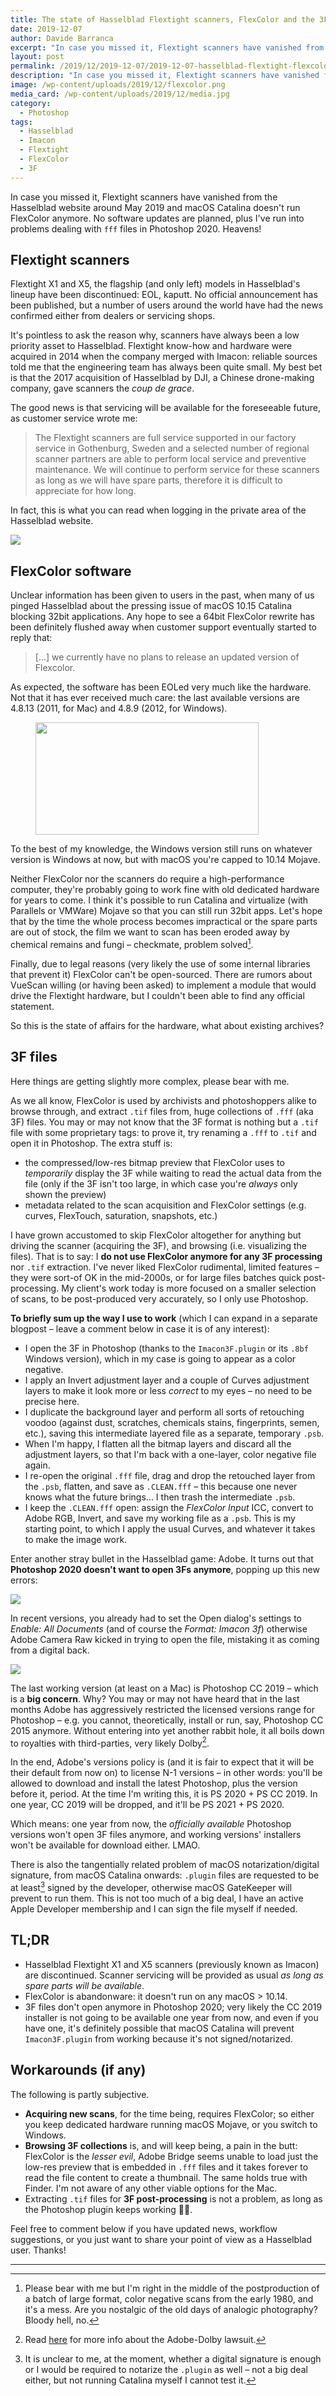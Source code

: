 ```yaml
---
title: The state of Hasselblad Flextight scanners, FlexColor and the 3F format
date: 2019-12-07
author: Davide Barranca
excerpt: "In case you missed it, Flextight scanners have vanished from the Hasselblad website around May 2019 and macOS Catalina doesn't run FlexColor anymore. No software updates are planned, plus I've run into problems dealing with 3F files in Photoshop 2020. Heavens!"
layout: post
permalink: /2019/12/2019-12-07/2019-12-07-hasselblad-flextight-flexcolor-3f/
description: "In case you missed it, Flextight scanners have vanished from the Hasselblad website around May 2019 and macOS Catalina doesn't run FlexColor anymore. No software updates are planned, plus I've run into problems dealing with 3F files in Photoshop 2020. Heavens!"
image: /wp-content/uploads/2019/12/flexcolor.png
media_card: /wp-content/uploads/2019/12/media.jpg
category:
  - Photoshop
tags:
  - Hasselblad
  - Imacon
  - Flextight
  - FlexColor
  - 3F
---
```


In case you missed it, Flextight scanners have vanished from the Hasselblad website around May 2019 and macOS Catalina doesn't run FlexColor anymore. No software updates are planned, plus I've run into problems dealing with `fff` files in Photoshop 2020. Heavens!

## Flextight scanners

Flextight X1 and X5, the flagship (and only left) models in Hasselblad's lineup have been discontinued: EOL, kaputt. No official announcement has been published, but a number of users around the world have had the news confirmed either from dealers or servicing shops.

It's pointless to ask the reason why, scanners have always been a low priority asset to Hasselblad. Flextight know-how and hardware were acquired in 2014 when the company merged with Imacon: reliable sources told me that the engineering team has always been quite small. My best bet is that the 2017 acquisition of Hasselblad by DJI, a Chinese drone-making company, gave scanners the _coup de grace_.

The good news is that servicing will be available for the foreseeable future, as customer service wrote me:

> The Flextight scanners are full service supported in our factory service in Gothenburg, Sweden and a selected number of regional scanner partners are able to perform local service and preventive maintenance. We will continue to perform service for these scanners as long as we will have spare parts, therefore it is difficult to appreciate for how long.

In fact, this is what you can read when logging in the private area of the Hasselblad website.

![](/wp-content/uploads/2019/12/servicing.jpg)

## FlexColor software

Unclear information has been given to users in the past, when many of us pinged Hasselblad about the pressing issue of macOS 10.15 Catalina blocking 32bit applications. Any hope to see a 64bit FlexColor rewrite has been definitely flushed away when customer support eventually started to reply that:

> [...] we currently have no plans to release an updated version of Flexcolor.

As expected, the software has been EOLed very much like the hardware. Not that it has ever received much care: the last available versions are 4.8.13 (2011, for Mac) and 4.8.9 (2012, for Windows).

<figure>
<img src="/wp-content/uploads/2019/12/fc-error.jpg" style="width: 357px; height: 180px">
</figure>  

To the best of my knowledge, the Windows version still runs on whatever version is Windows at now, but with macOS you're capped to 10.14 Mojave.

Neither FlexColor nor the scanners do require a high-performance computer, they're probably going to work fine with old dedicated hardware for years to come. I think it's possible to run Catalina and virtualize (with Parallels or VMWare) Mojave so that you can still run 32bit apps. Let's hope that by the time the whole process becomes impractical or the spare parts are out of stock, the film we want to scan has been eroded away by chemical remains and fungi – checkmate, problem solved[^1980].

[^1980]: Please bear with me but I'm right in the middle of the postproduction of a batch of large format, color negative scans from the early 1980, and it's a mess. Are you nostalgic of the old days of analogic photography? Bloody hell, no.


Finally, due to legal reasons (very likely the use of some internal libraries that prevent it) FlexColor can't be open-sourced. There are rumors about VueScan willing (or having been asked) to implement a module that would drive the Flextight hardware, but I couldn't been able to find any official statement.

So this is the state of affairs for the hardware, what about existing archives?

## 3F files

Here things are getting slightly more complex, please bear with me.

As we all know, FlexColor is used by archivists and photoshoppers alike to browse through, and extract `.tif` files from, huge collections of `.fff` (aka 3F) files. You may or may not know that the 3F format is nothing but a `.tif` file with some proprietary tags: to prove it, try renaming a `.fff` to `.tif` and open it in Photoshop. The extra stuff is:

- the compressed/low-res bitmap preview that FlexColor uses to _temporarily_ display the 3F while waiting to read the actual data from the file (only if the 3F isn't too large, in which case you're _always_ only shown the preview)
- metadata related to the scan acquisition and FlexColor settings (e.g. curves, FlexTouch, saturation, snapshots, etc.)

I have grown accustomed to skip FlexColor altogether for anything but driving the scanner (acquiring the 3F), and browsing (i.e. visualizing the files). That is to say: I **do not use FlexColor anymore for any 3F processing** nor `.tif` extraction. I've never liked FlexColor rudimental, limited features – they were sort-of OK in the mid-2000s, or for large files batches quick post-processing. My client's work today is more focused on a smaller selection of scans, to be post-produced very accurately, so I only use Photoshop.

**To briefly sum up the way I use to work** (which I can expand in a separate blogpost – leave a comment below in case it is of any interest):

- I open the 3F in Photoshop (thanks to the `Imacon3F.plugin` or its `.8bf` Windows version), which in my case is going to appear as a color negative.
- I apply an Invert adjustment layer and a couple of Curves adjustment layers to make it look more or less _correct_ to my eyes – no need to be precise here.
- I duplicate the background layer and perform all sorts of retouching voodoo (against dust, scratches, chemicals stains, fingerprints, semen, etc.), saving this intermediate layered file as a separate, temporary `.psb`.
- When I'm happy, I flatten all the bitmap layers and discard all the adjustment layers, so that I'm back with a one-layer, color negative file again.
- I re-open the original `.fff` file, drag and drop the retouched layer from the `.psb`, flatten, and save as `.CLEAN.fff` – this because one never knows what the future brings... I then trash the intermediate `.psb`.
- I keep the `.CLEAN.fff` open: assign the _FlexColor Input_ ICC, convert to Adobe RGB, Invert, and save my working file as a `.psb`. This is my starting point, to which I apply the usual Curves, and whatever it takes to make the image work.

Enter another stray bullet in the Hasselblad game: Adobe. It turns out that **Photoshop 2020 doesn't want to open 3Fs anymore**, popping up this new errors:

![](/wp-content/uploads/2019/12/ps-error.jpg)

In recent versions, you already had to set the Open dialog's settings to _Enable: All Documents_ (and of course the _Format: Imacon 3f_) otherwise Adobe Camera Raw kicked in trying to open the file, mistaking it as coming from a digital back.

![](/wp-content/uploads/2019/12/open.jpg)

The last working version (at least on a Mac) is Photoshop CC 2019 – which is a **big concern**. Why? You may or may not have heard that in the last months Adobe has aggressively restricted the licensed versions range for Photoshop – e.g. you cannot, theoretically, install or run, say, Photoshop CC 2015 anymore. Without entering into yet another rabbit hole, it all boils down to royalties with third-parties, very likely Dolby[^dolby].

[^dolby]: Read [here](https://www.plagiarismtoday.com/2019/05/15/adobe-dolby-and-the-battle-over-your-software/) for more info about the Adobe-Dolby lawsuit.

In the end, Adobe's versions policy is (and it is fair to expect that it will be their default from now on) to license N-1 versions – in other words: you'll be allowed to download and install the latest Photoshop, plus the version before it, period. At the time I'm writing this, it is PS 2020 + PS CC 2019. In one year, CC 2019 will be dropped, and it'll be PS 2021 + PS 2020.

Which means: one year from now, the _officially available_ Photoshop versions won't open 3F files anymore, and working versions' installers won't be available for download either. LMAO.

There is also the tangentially related problem of macOS notarization/digital signature, from macOS Catalina onwards: `.plugin` files are requested to be at least[^sign] signed by the developer, otherwise macOS GateKeeper will prevent to run them. This is not too much of a big deal, I have an active Apple Developer membership and I can sign the file myself if needed.

[^sign]: It is unclear to me, at the moment, whether a digital signature is enough or I would be required to notarize the `.plugin` as well – not a big deal either, but not running Catalina myself I cannot test it.

## TL;DR

- Hasselblad Flextight X1 and X5 scanners (previously known as Imacon) are discontinued. Scanner servicing will be provided as usual _as long as spare parts will be available_.
- FlexColor is abandonware: it doesn't run on any macOS > 10.14.
- 3F files don't open anymore in Photoshop 2020; very likely the CC 2019 installer is not going to be available one year from now, and even if you have one, it's definitely possible that macOS Catalina will prevent `Imacon3F.plugin` from working because it's not signed/notarized.

## Workarounds (if any)

The following is partly subjective.

- **Acquiring new scans**, for the time being, requires FlexColor; so either you keep dedicated hardware running macOS Mojave, or you switch to Windows.
- **Browsing 3F collections** is, and will keep being, a pain in the butt: FlexColor is the _lesser evil_, Adobe Bridge seems unable to load just the low-res preview that is embedded in `.fff` files and it takes forever to read the file content to create a thumbnail. The same holds true with Finder. I'm not aware of any other viable options for the Mac.
- Extracting `.tif` files for **3F post-processing** is not a problem, as long as the Photoshop plugin keeps working 🤞🏻.

Feel free to comment below if you have updated news, workflow suggestions, or you just want to share your point of view as a Hasselblad user.
  Thanks!

<hr />
